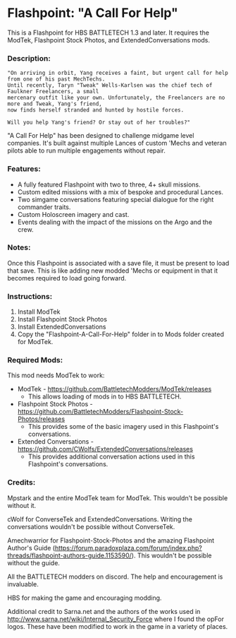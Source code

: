 # Flashpoint: "A Call For Help"
This is a Flashpoint for HBS BATTLETECH 1.3 and later. It requires the ModTek, Flashpoint Stock Photos, and ExtendedConversations mods.

### Description:
    "On arriving in orbit, Yang receives a faint, but urgent call for help from one of his past MechTechs.
    Until recently, Taryn "Tweak" Wells-Karlsen was the chief tech of Faulkner Freelancers, a small
    mercenary outfit like your own. Unfortunately, the Freelancers are no more and Tweak, Yang's friend,
    now finds herself stranded and hunted by hostile forces.

    Will you help Yang's friend? Or stay out of her troubles?"

"A Call For Help" has been designed to challenge midgame level companies. It's built against multiple Lances of custom 'Mechs and veteran pilots able to run multiple engagements without repair.

### Features:
* A fully featured Flashpoint with two to three, 4+ skull missions.
* Custom edited missions with a mix of bespoke and procedural Lances.
* Two simgame conversations featuring special dialogue for the right commander traits.
* Custom Holoscreen imagery and cast.
* Events dealing with the impact of the missions on the Argo and the crew.

### Notes:
Once this Flashpoint is associated with a save file, it must be present to load that save. This is like adding new modded 'Mechs or equipment in that it becomes required to load going forward.

### Instructions:
1. Install ModTek
2. Install Flashpoint Stock Photos
3. Install ExtendedConversations
4. Copy the "Flashpoint-A-Call-For-Help" folder in to Mods folder created for ModTek.

### Required Mods:
This mod needs ModTek to work:

* ModTek - https://github.com/BattletechModders/ModTek/releases
  * This allows loading of mods in to HBS BATTLETECH.
* Flashpoint Stock Photos - https://github.com/BattletechModders/Flashpoint-Stock-Photos/releases
  * This provides some of the basic imagery used in this Flashpoint's conversations.
* Extended Conversations - https://github.com/CWolfs/ExtendedConversations/releases
  * This provides additional conversation actions used in this Flashpoint's conversations.

### Credits:
Mpstark and the entire ModTek team for ModTek. This wouldn't be possible without it.

cWolf for ConverseTek and ExtendedConversations. Writing the conversations wouldn't be possible without ConverseTek.

Amechwarrior for Flashpoint-Stock-Photos and the amazing Flashpoint Author's Guide (https://forum.paradoxplaza.com/forum/index.php?threads/flashpoint-authors-guide.1153590/). This wouldn't be possible without the guide.

All the BATTLETECH modders on discord. The help and encouragement is invaluable.

HBS for making the game and encouraging modding.

Additional credit to Sarna.net and the authors of the works used in http://www.sarna.net/wiki/Internal_Security_Force where I found the opFor logos. These have been modified to work in the game in a variety of places.
